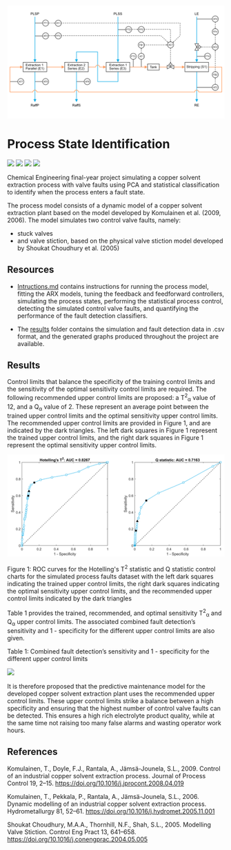 <img src="assets/schematics/control_schematic.png">

# Process State Identification

<img src="https://img.shields.io/badge/Stellenbosch University-BEng ChemE-008BC0?style=flat"/> <img src="https://img.shields.io/badge/Supervisor-Dr. Jamie Cripwell-008BC0?style=flat"/> <img src="https://img.shields.io/badge/Chemical Engineering-80%25 (Pass with Distinction)-008BC0?style=flat"/> <img src="https://img.shields.io/badge/SAIMM-Prize for the Best Final Year Mineral Processing Project-008BC0?style=flat"/>

Chemical Engineering final-year project simulating a copper solvent extraction process with valve faults using PCA and statistical classification to identify when the process enters a fault state.

The process model consists of a dynamic model of a copper solvent extraction plant based on the model developed by Komulainen et al. (2009, 2006). 
The model simulates two control valve faults, namely:

- stuck valves
- and valve stiction, based on the physical valve stiction model developed by Shoukat Choudhury et al. (2005)

## Resources

- [Intructions.md](instructions.md) contains instructions for running the process model, fitting the ARX models, tuning the feedback and feedforward controllers, simulating the process states, performing the statistical process control, detecting the simulated control valve faults, and quantifying the performance of the fault detection classifiers.

- The [results](results) folder contains the simulation and fault detection data in .csv format, and the generated graphs produced throughout the project are available.

## Results

Control limits that balance the specificity of the training control limits and the sensitivity of the optimal sensitivity control limits are required. The following recommended upper control limits are proposed: a T<sup>2</sup><sub>α</sub> value of 12, and a Q<sub>α</sub> value of 2. These represent an average point between the trained upper control limits and the optimal sensitivity upper control limits. The recommended upper control limits are provided in Figure 1, and are indicated by the dark triangles. The left dark squares in Figure 1 represent the trained upper control limits, and the right dark squares in Figure 1 represent the optimal sensitivity upper control limits.

<img src="assets/recommended_UCLs/roc_curve_operating.png" />

Figure 1: ROC curves for the Hotelling's T<sup>2</sup> statistic and Q statistic control charts for the simulated process faults dataset with the left dark squares indicating the trained upper control limits, the right dark squares indicating the optimal sensitivity upper control limits, and the recommended upper control limits indicated by the dark triangles

Table 1 provides the trained, recommended, and optimal sensitivity T<sup>2</sup><sub>α</sub> and Q<sub>α</sub> upper control limits. The associated combined fault detection’s sensitivity and 1 - specificity for the different upper control limits are also given.

Table 1: Combined fault detection’s sensitivity and 1 - specificity for the different upper control limits

<img src="results/roc_curves/faults_training/sensitivity_and_specificity_table.PNG" />

It is therefore proposed that the predictive maintenance model for the developed copper solvent extraction plant uses the recommended upper control limits. These upper control limits strike a balance between a high specificity and ensuring that the highest number of control valve faults can be detected. This ensures a high rich electrolyte product quality, while at the same time not raising too many false alarms and wasting operator work hours.

## References

Komulainen, T., Doyle, F.J., Rantala, A., Jämsä-Jounela, S.L., 2009. Control of an industrial copper solvent extraction process. Journal of Process Control 19, 2–15. https://doi.org/10.1016/j.jprocont.2008.04.019

Komulainen, T., Pekkala, P., Rantala, A., Jämsä-Jounela, S.L., 2006. Dynamic modelling of an industrial copper solvent extraction process. Hydrometallurgy 81, 52–61. https://doi.org/10.1016/j.hydromet.2005.11.001

Shoukat Choudhury, M.A.A., Thornhill, N.F., Shah, S.L., 2005. Modelling Valve Stiction. Control Eng Pract 13, 641–658. https://doi.org/10.1016/j.conengprac.2004.05.005


